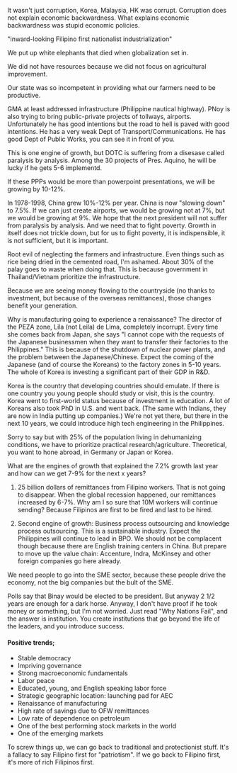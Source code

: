 It wasn't just corruption, Korea, Malaysia, HK was corrupt. Corruption does not explain economic backwardness. What explains economic backwardness was stupid economic policies.

"inward-looking Filipino first nationalist industrialization"

We put up white elephants that died when globalization set in.

We did not have resources because we did not focus on agricultural improvement.

Our state was so incompetent in providing what our farmers need to be productive.

GMA at least addressed infrastructure (Philippine nautical highway). PNoy is also trying to bring public-private projects of tollways, airports. Unfortunately he has good intentions but the road to hell is paved with good intentions. He has a very weak Dept of Transport/Communications. He has good Dept of Public Works, you can see it in front of you. 

This is one engine of growth, but DOTC is suffering from a disesase called paralysis by analysis. Among the 30 projects of Pres. Aquino, he will be lucky if he gets 5-6 implementd.

If these PPPs would be more than powerpoint presentations, we will be growing by 10-12%.

In 1978-1998, China grew 10%-12% per year. China is now "slowing down" to 7.5%. If we can just create airports, we would be growing not at 7%, but we would be growing at 9%. We hope that the next president will not suffer from paralysis by analysis. And we need that to fight poverty. Growth in itself does not trickle down, but for us to fight poverty, it is indispensible, it is not sufficient, but it is important.

Root evil of neglecting the farmers and infrastructure. Even things such as rice being dried in the cemented road, I'm ashamed. About 30% of the palay goes to waste when doing that. This is because government in Thailand/Vietnam prioritize the infrastructure.

Because we are seeing money flowing to the countryside (no thanks to investment, but because of the overseas remittances), those changes benefit your generation.

Why is manufacturing going to experience a renaissance? The director of the PEZA zone, Lila (not Leila) de Lima, completely incorrupt. Every time she comes back from Japan, she says "I cannot cope with the requests of the Japanese businessmen when they want to transfer their factories to the Philippines." This is because of the shutdown of nuclear power plants, and the problem between the Japanese/Chinese. Expect the coming of the Japanese (and of course the Koreans) to the factory zones in 5-10 years. The whole of Korea is investing a significant part of their GDP in R&D.

Korea is the country that developing countries should emulate. If there is one country you young people should study or visit, this is the country. Korea went to first-world status because of investment in education. A lot of Koreans also took PhD in U.S. and went back. (The same with Indians, they are now in India putting up companies.) We're not yet there, but there in the next 10 years, we could introduce high tech engineering in the Philippines.

Sorry to say but with 25% of the population living in dehumanizing conditions, we have to prioritize practical research/agriculture. Theoretical, you want to hone abroad, in Germany or Japan or Korea.

What are the engines of growth that explained the 7.2% growth last year and how can we get 7-9% for the next x years?

1. 25 billion dollars of remittances from Filipino workers. That is not going to disappear. When the global recession happened, our remittances increased by 6-7%. Why am I so sure that 10M workers will continue sending? Because Filipinos are first to be fired and last to be hired.

2. Second engine of growth: Business process outsourcing and knowledge process outsourcing. This is a sustainable industry. Expect the Philippines will continue to lead in BPO. We should not be complacent though because there are English training centers in China. But prepare to move up the value chain: Accenture, Indra, McKinsey and other foreign companies go here already.

  We need people to go into the SME sector, because these people drive the economy, not the big companies but the bult of the SME.

Polls say that Binay would be elected to be president. But anyway 2 1/2 years are enough for a dark horse. Anyway, I don't have proof if he took money or something, but I'm not worried. Just read "Why Nations Fail", and the answer is institution. You create institutions that go beyond the life of the leaders, and you introduce success.

#### Positive trends;

- Stable democracy
- Impriving governance
- Strong macroeconomic fundamentals
- Labor peace
- Educated, young, and English speaking labor force
- Strategic geographic location: launching pad for AEC
- Renaissance of manufacturing
- High rate of savings due to OFW remittances
- Low rate of dependence on petroleum
- One of the best performing stock markets in the world
- One of the emerging markets

To screw things up, we can go back to traditional and protectionist stuff. It's a fallacy to say Filipino first for "patriotism". If we go back to Filipino first, it's more of rich Filipinos first.